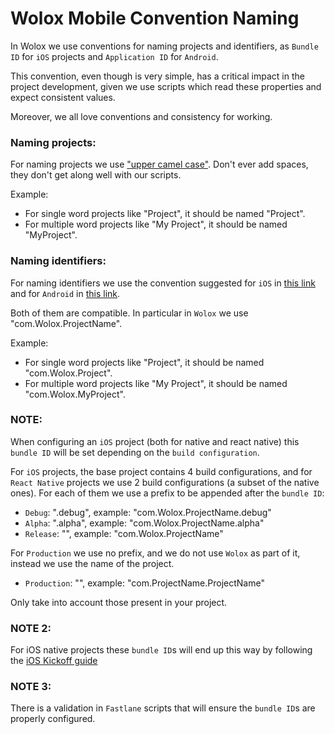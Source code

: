 # Wolox Mobile Convention Naming

In Wolox we use conventions for naming projects and identifiers, as `Bundle ID` for `iOS` projects and `Application ID` for `Android`.

This convention, even though is very simple, has a critical impact in the project development, given we use scripts which read these properties and expect consistent values.

Moreover, we all love conventions and consistency for working.

### **Naming projects:**

For naming projects we use ["upper camel case"](http://wiki.c2.com/?UpperCamelCase). Don't ever add spaces, they don't get along well with our scripts.

Example:

- For single word projects like "Project", it should be named "Project".
- For multiple word projects like "My Project", it should be named "MyProject".

### **Naming identifiers:**

For naming identifiers we use the convention suggested for `iOS` in [this link](https://developer.apple.com/library/content/documentation/General/Reference/InfoPlistKeyReference/Articles/CoreFoundationKeys.html#//apple_ref/doc/uid/20001431-102070) and for `Android` in [this link](https://developer.android.com/studio/build/application-id.html).

Both of them are compatible. In particular in `Wolox` we use "com.Wolox.ProjectName".

Example:

- For single word projects like "Project", it should be named "com.Wolox.Project".
- For multiple word projects like "My Project", it should be named "com.Wolox.MyProject".

### NOTE:

When configuring an `iOS` project (both for native and react native) this `bundle ID` will be set depending on the `build configuration`.

For `iOS` projects, the base project contains 4 build configurations, and for `React Native` projects we use 2 build configurations (a subset of the native ones). For each of them we use a prefix to be appended after the `bundle ID`:

- `Debug`: ".debug", example: "com.Wolox.ProjectName.debug"
- `Alpha`: ".alpha", example: "com.Wolox.ProjectName.alpha"
- `Release`: "", example: "com.Wolox.ProjectName"

For `Production` we use no prefix, and we do not use `Wolox` as part of it, instead we use the name of the project.

- `Production`: "", example: "com.ProjectName.ProjectName"

Only take into account those present in your project.

### NOTE 2: 

For iOS native projects these `bundle ID`s will end up this way by following the [iOS Kickoff guide](../iOS/docs/kickoff/README.md)

### NOTE 3: 

There is a validation in `Fastlane` scripts that will ensure the `bundle ID`s are properly configured.
